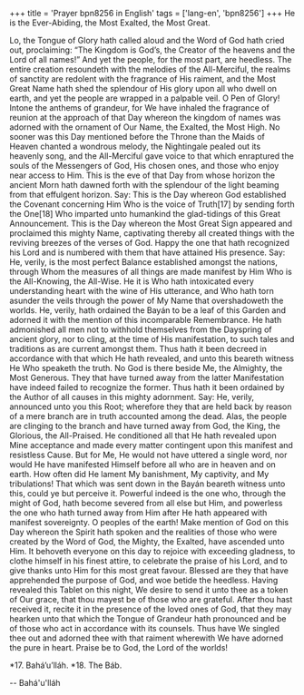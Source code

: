+++
title = 'Prayer bpn8256 in English'
tags = ['lang-en', 'bpn8256']
+++
He is the Ever-Abiding, the Most Exalted, the Most Great.

Lo, the Tongue of Glory hath called aloud and the Word of God hath cried out, proclaiming: “The Kingdom is God’s, the Creator of the heavens and the Lord of all names!” And yet the people, for the most part, are heedless. The entire creation resoundeth with the melodies of the All-Merciful, the realms of sanctity are redolent with the fragrance of His raiment, and the Most Great Name hath shed the splendour of His glory upon all who dwell on earth, and yet the people are wrapped in a palpable veil.
O Pen of Glory! Intone the anthems of grandeur, for We have inhaled the fragrance of reunion at the approach of that Day whereon the kingdom of names was adorned with the ornament of Our Name, the Exalted, the Most High. No sooner was this Day mentioned before the Throne than the Maids of Heaven chanted a wondrous melody, the Nightingale pealed out its heavenly song, and the All-Merciful gave voice to that which enraptured the souls of the Messengers of God, His chosen ones, and those who enjoy near access to Him.
This is the eve of that Day from whose horizon the ancient Morn hath dawned forth with the splendour of the light beaming from that effulgent horizon. Say: This is the Day whereon God established the Covenant concerning Him Who is the voice of Truth[17] by sending forth the One[18] Who imparted unto humankind the glad-tidings of this Great Announcement. This is the Day whereon the Most Great Sign appeared and proclaimed this mighty Name, captivating thereby all created things with the reviving breezes of the verses of God. Happy the one that hath recognized his Lord and is numbered with them that have attained His presence.
Say: He, verily, is the most perfect Balance established amongst the nations, through Whom the measures of all things are made manifest by Him Who is the All-Knowing, the All-Wise. He it is Who hath intoxicated every understanding heart with the wine of His utterance, and Who hath torn asunder the veils through the power of My Name that overshadoweth the worlds. He, verily, hath ordained the Bayán to be a leaf of this Garden and adorned it with the mention of this incomparable Remembrance. He hath admonished all men not to withhold themselves from the Dayspring of ancient glory, nor to cling, at the time of His manifestation, to such tales and traditions as are current amongst them. Thus hath it been decreed in accordance with that which He hath revealed, and unto this beareth witness He Who speaketh the truth. No God is there beside Me, the Almighty, the Most Generous.
They that have turned away from the latter Manifestation have indeed failed to recognize the former. Thus hath it been ordained by the Author of all causes in this mighty adornment. Say: He, verily, announced unto you this Root; wherefore they that are held back by reason of a mere branch are in truth accounted among the dead. Alas, the people are clinging to the branch and have turned away from God, the King, the Glorious, the All-Praised. He conditioned all that He hath revealed upon Mine acceptance and made every matter contingent upon this manifest and resistless Cause. But for Me, He would not have uttered a single word, nor would He have manifested Himself before all who are in heaven and on earth. How often did He lament My banishment, My captivity, and My tribulations! That which was sent down in the Bayán beareth witness unto this, could ye but perceive it. Powerful indeed is the one who, through the might of God, hath become severed from all else but Him, and powerless the one who hath turned away from Him after He hath appeared with manifest sovereignty.
O peoples of the earth! Make mention of God on this Day whereon the Spirit hath spoken and the realities of those who were created by the Word of God, the Mighty, the Exalted, have ascended unto Him. It behoveth everyone on this day to rejoice with exceeding gladness, to clothe himself in his finest attire, to celebrate the praise of his Lord, and to give thanks unto Him for this most great favour. Blessed are they that have apprehended the purpose of God, and woe betide the heedless.
Having revealed this Tablet on this night, We desire to send it unto thee as a token of Our grace, that thou mayest be of those who are grateful. After thou hast received it, recite it in the presence of the loved ones of God, that they may hearken unto that which the Tongue of Grandeur hath pronounced and be of those who act in accordance with its counsels. Thus have We singled thee out and adorned thee with that raiment wherewith We have adorned the pure in heart. Praise be to God, the Lord of the worlds!

*17.    Bahá’u’lláh.
*18.    The Báb.

-- Bahá'u'lláh
